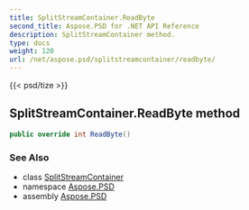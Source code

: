 ```yaml
---
title: SplitStreamContainer.ReadByte
second_title: Aspose.PSD for .NET API Reference
description: SplitStreamContainer method. 
type: docs
weight: 120
url: /net/aspose.psd/splitstreamcontainer/readbyte/
---
```

{{< psd/tize >}}
## SplitStreamContainer.ReadByte method

```csharp
public override int ReadByte()
```

### See Also

* class [SplitStreamContainer](../)
* namespace [Aspose.PSD](../../splitstreamcontainer/)
* assembly [Aspose.PSD](../../../)



